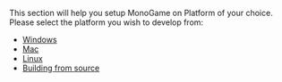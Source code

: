 This section will help you setup MonoGame on Platform of your choice. Please select the platform you wish to develop from:

 - [Windows](setting_up_monogame_windows.md)
 - [Mac](setting_up_monogame_mac.md)
 - [Linux](setting_up_monogame_linux.md)
 - [Building from source](setting_up_monogame_source.md)
